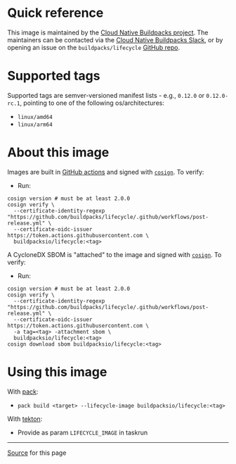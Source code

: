 # Quick reference

This image is maintained by the [Cloud Native Buildpacks project](https://buildpacks.io/). The maintainers can be contacted via the [Cloud Native Buildpacks Slack](https://slack.buildpacks.io/), or by opening an issue on the `buildpacks/lifecycle` [GitHub repo](https://github.com/buildpacks/lifecycle).

# Supported tags

Supported tags are semver-versioned manifest lists - e.g., `0.12.0` or `0.12.0-rc.1`, pointing to one of the following os/architectures:
* `linux/amd64`
* `linux/arm64`

# About this image

Images are built in [GitHub actions](https://github.com/buildpacks/lifecycle/actions) and signed with [`cosign`](https://github.com/sigstore/cosign). To verify:
* Run:
```
cosign version # must be at least 2.0.0
cosign verify \
  --certificate-identity-regexp "https://github.com/buildpacks/lifecycle/.github/workflows/post-release.yml" \
  --certificate-oidc-issuer https://token.actions.githubusercontent.com \
  buildpacksio/lifecycle:<tag>
```

A CycloneDX SBOM is "attached" to the image and signed with [`cosign`](https://github.com/sigstore/cosign). To verify:
* Run:
```
cosign version # must be at least 2.0.0
cosign verify \
  --certificate-identity-regexp "https://github.com/buildpacks/lifecycle/.github/workflows/post-release.yml" \
  --certificate-oidc-issuer https://token.actions.githubusercontent.com \
  -a tag=<tag> -attachment sbom \
  buildpacksio/lifecycle:<tag>
cosign download sbom buildpacksio/lifecycle:<tag>
```

# Using this image

With [pack](https://github.com/buildpack/pack):
* `pack build <target> --lifecycle-image buildpacksio/lifecycle:<tag>`

With [tekton](https://github.com/tektoncd/catalog/tree/main/task/buildpacks-phases/0.2):
* Provide as param `LIFECYCLE_IMAGE` in taskrun

***
[Source](https://github.com/buildpacks/lifecycle/blob/main/IMAGE.md) for this page
